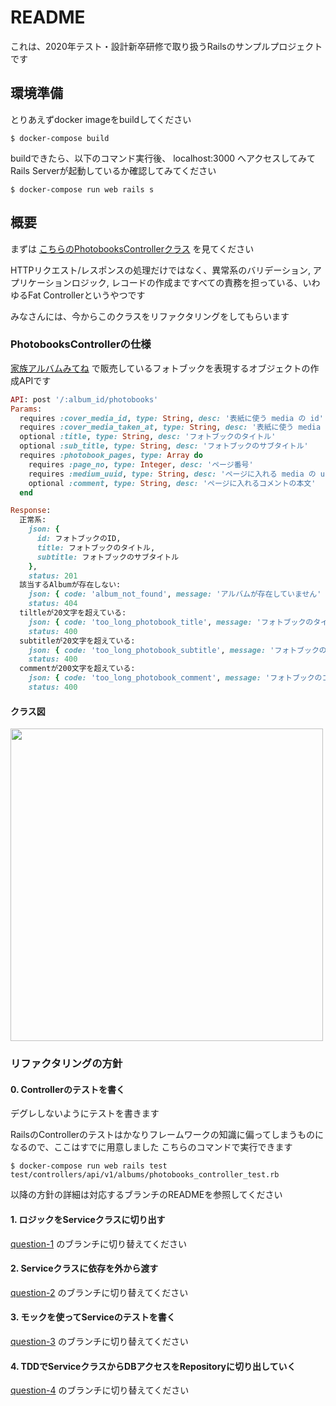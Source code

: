 # README
これは、2020年テスト・設計新卒研修で取り扱うRailsのサンプルプロジェクトです

## 環境準備
とりあえずdocker imageをbuildしてください

```
$ docker-compose build
```

buildできたら、以下のコマンド実行後、 localhost:3000 へアクセスしてみてRails Serverが起動しているか確認してみてください

```
$ docker-compose run web rails s
```

## 概要
まずは [こちらのPhotobooksControllerクラス](https://github.com/mixi-inc/2020TDDTraining/blob/master/app/controllers/api/v1/albums/photobooks_controller.rb) を見てください

HTTPリクエスト/レスポンスの処理だけではなく、異常系のバリデーション, アプリケーションロジック, レコードの作成まですべての責務を担っている、いわゆるFat Controllerというやつです

みなさんには、今からこのクラスをリファクタリングをしてもらいます

### PhotobooksControllerの仕様
[家族アルバムみてね](https://mitene.us/) で販売しているフォトブックを表現するオブジェクトの作成APIです

```rb
API: post '/:album_id/photobooks'
Params:
  requires :cover_media_id, type: String, desc: '表紙に使う media の id'
  requires :cover_media_taken_at, type: String, desc: '表紙に使う media の taken_at'
  optional :title, type: String, desc: 'フォトブックのタイトル'
  optional :sub_title, type: String, desc: 'フォトブックのサブタイトル'
  requires :photobook_pages, type: Array do
    requires :page_no, type: Integer, desc: 'ページ番号'
    requires :medium_uuid, type: String, desc: 'ページに入れる media の uuid'
    optional :comment, type: String, desc: 'ページに入れるコメントの本文'
  end

Response:
  正常系:
    json: {
      id: フォトブックのID,
      title: フォトブックのタイトル,
      subtitle: フォトブックのサブタイトル
    }, 
    status: 201
  該当するAlbumが存在しない:
    json: { code: 'album_not_found', message: 'アルバムが存在していません' },
    status: 404
  tiltleが20文字を超えている:
    json: { code: 'too_long_photobook_title', message: 'フォトブックのタイトルが文字数上限を超えています' },
    status: 400
  subtitleが20文字を超えている:
    json: { code: 'too_long_photobook_subtitle', message: 'フォトブックのサブタイトルが文字数上限を超えています' },
    status: 400
  commentが200文字を超えている:
    json: { code: 'too_long_photobook_comment', message: 'フォトブックのコメントが文字数上限を超えています' },
    status: 400
```

#### クラス図
<img src=https://user-images.githubusercontent.com/8536870/79121277-e2809000-7dcf-11ea-8764-8a8ede1d75db.png width=500>

### リファクタリングの方針
#### 0. Controllerのテストを書く
デグレしないようにテストを書きます

RailsのControllerのテストはかなりフレームワークの知識に偏ってしまうものになるので、ここはすでに用意しました
こちらのコマンドで実行できます

```
$ docker-compose run web rails test test/controllers/api/v1/albums/photobooks_controller_test.rb
```

以降の方針の詳細は対応するブランチのREADMEを参照してください

#### 1. ロジックをServiceクラスに切り出す
[question-1](https://github.com/mixi-inc/2020TDDTraining/tree/question-1) のブランチに切り替えてください

#### 2. Serviceクラスに依存を外から渡す
[question-2](https://github.com/mixi-inc/2020TDDTraining/tree/question-2) のブランチに切り替えてください

#### 3. モックを使ってServiceのテストを書く
[question-3](https://github.com/mixi-inc/2020TDDTraining/tree/question-3) のブランチに切り替えてください

#### 4. TDDでServiceクラスからDBアクセスをRepositoryに切り出していく
[question-4](https://github.com/mixi-inc/2020TDDTraining/tree/question-4) のブランチに切り替えてください

